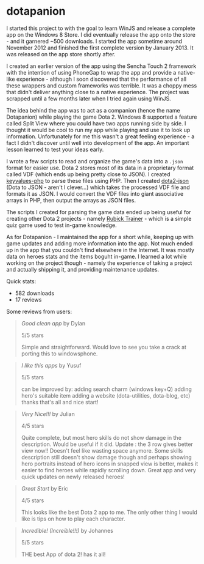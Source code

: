 # dotapanion

I started this project to with the goal to learn WinJS and release a complete app on the Windows 8 Store.  I did eventually release the app onto the store - and it garnered ~500 downloads.  I started the app sometime around November 2012 and finished the first complete version by January 2013.  It was released on the app store shortly after.

I created an earlier version of the app using the Sencha Touch 2 framework with the intention of using PhoneGap to wrap the app and provide a native-like experience - although I soon discovered that the performance of all these wrappers and custom frameworks was terrible.  It was a choppy mess that didn't deliver anything close to a native experience.  The project was scrapped until a few months later when I tried again using WinJS.

The idea behind the app was to act as a companion (hence the name Dotapanion) while playing the game Dota 2.  Windows 8 supported a feature called Split View where you could have two apps running side by side.  I thought it would be cool to run my app while playing and use it to look up information.  Unfortunately for me this wasn't a great feeling experience - a fact I didn't discover until well into development of the app.  An important lesson learned to test your ideas early.

I wrote a few scripts to read and organize the game's data into a `.json` format for easier use.  Dota 2 stores most of its data in a proprietary format called VDF (which ends up being pretty close to JSON).  I created [keyvalues-php](https://github.com/devinwl/keyvalues-php) to parse these files using PHP.  Then I created [dota2-json](https://github.com/devinwl/dota2-json) (Dota to JSON - aren't I clever...) which takes the processed VDF file and formats it as JSON.  I would convert the VDF files into giant associative arrays in PHP, then output the arrays as JSON files.

The scripts I created for parsing the game data ended up being useful for creating other Dota 2 projects - namely [Rubick Trainer](https://github.com/devinwl/rubicktrainer) - which is a simple quiz game used to test in-game knowledge.

As for Dotapanion - I maintained the app for a short while, keeping up with game updates and adding more information into the app.  Not much ended up in the app that you couldn't find elsewhere in the Internet.  It was mostly data on heroes stats and the items boguht in-game.  I learned a lot while working on the project though - namely the experience of taking a project and actually shipping it, and providing maintenance updates.

Quick stats:
- 582 downloads
- 17 reviews

Some reviews from users:
> *Good clean app* by Dylan
>
> 5/5 stars
>
> Simple and straightforward. Would love to see you take a crack at porting this to windowsphone.

> *I like this apps* by Yusuf
>
> 5/5 stars
> 
> can be improved by: adding search charm (windows key+Q) adding hero's suitable item adding a website (dota-utilities, dota-blog, etc) thanks that's all and nice start!

> *Very Nice!!!* by Julian
> 
> 4/5 stars
> 
> Quite complete, but most hero skills do not show damage in the description. Would be useful if it did. Update : the 3 row gives better view now!! Doesn't feel like wasting space anymore. Some skills description still doesn't show damage though and perhaps showing hero portraits instead of hero icons in snapped view is better, makes it easier to find heroes while rapidly scrolling down. Great app and very quick updates on newly released heroes!

> *Great Start* by Eric
>
> 4/5 stars
> 
> This looks like the best Dota 2 app to me. The only other thing I would like is tips on how to play each character.

> *Incredible! (Increíble!!!)* by Johannes
>
> 5/5 stars
> 
> THE best App of dota 2! has it all!